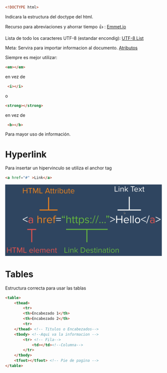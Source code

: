 ```html
<!DOCTYPE html>
```
Indicara la estructura del doctype del html.

Recurso para abreviaciones y ahorrar tiempo :+1: :
[Emmet.io](https://docs.emmet.io/cheat-sheet/)

Lista de todo los caracteres UTF-8 (estandar encondig):
[UTF-8 List](https://www.fileformat.info/info/charset/UTF-8/list.htm)

Meta: Servira para importar informacion al documento.
[Atributos](https://developer.mozilla.org/es/docs/Web/HTML/Element/meta)

Siempre es mejor utilizar:
 ```html
<em></em>
``` 
en vez de
```html
 <i></i>
 ``` 
 o 
 ```html
 <strong></strong>
 ``` 
 en vez de
 ```html
  <b></b>
  ```
  Para mayor uso de información.
# Hyperlink
Para insertar un hipervinculo se utiliza el anchor tag 
```html
<a href="#" >Link</a>
```
![anchor](anchortag.png "Anchor tag estructura")

# Tables
Estructura correcta para usar las tablas
```html
<table>
    <thead>
        <tr>
        <th>Encabezado 1</th>
        <th>Encabezado 2</th>
        <tr>
    </thead> <!-- Titulos o Encabezados-->
    <tbody> <!--Aqui va la informacion -->
        <tr> <!-- Fila-->
            <td></td><!--Columna-->
        </tr>
    </tbody>
    <tfoot></tfoot> <!-- Pie de pagina -->
</table>
```